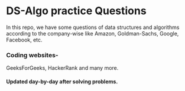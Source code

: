 # DS-Algo practice Questions
In this repo, we have some questions of data structures and algorithms according to the company-wise like Amazon, Goldman-Sachs, Google, Facebook, etc.

### Coding websites-
GeeksForGeeks, HackerRank and many more.

#### Updated day-by-day after solving problems.
